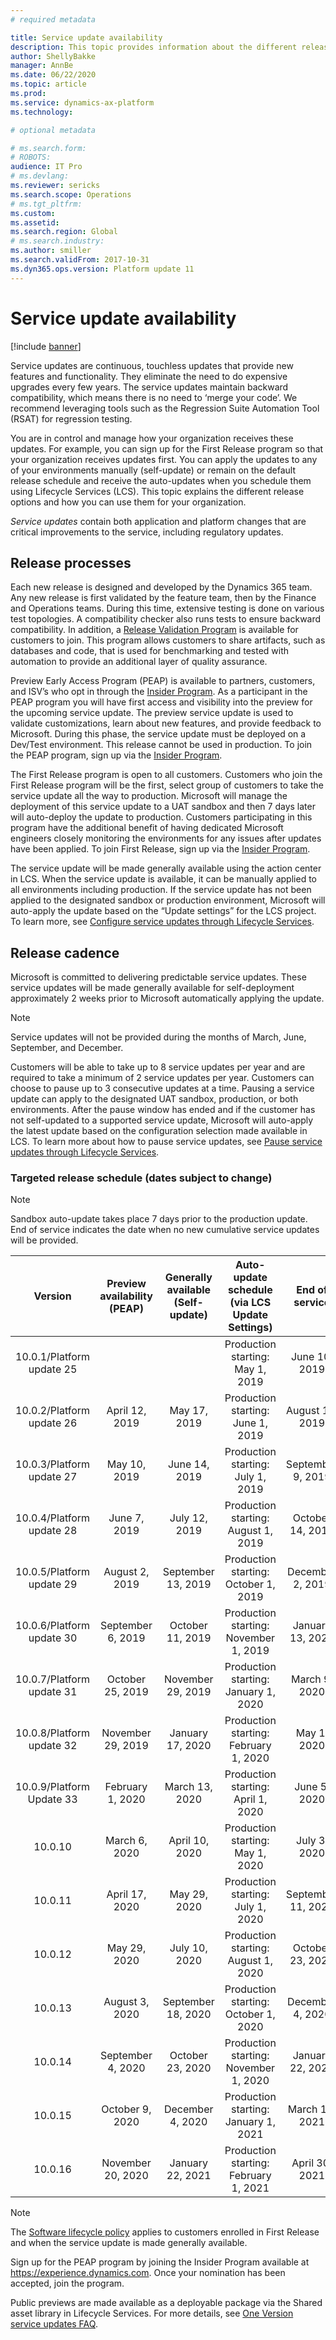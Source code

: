 ```yaml
---
# required metadata

title: Service update availability
description: This topic provides information about the different release options.
author: ShellyBakke
manager: AnnBe
ms.date: 06/22/2020
ms.topic: article
ms.prod: 
ms.service: dynamics-ax-platform
ms.technology: 

# optional metadata

# ms.search.form: 
# ROBOTS: 
audience: IT Pro
# ms.devlang: 
ms.reviewer: sericks
ms.search.scope: Operations
# ms.tgt_pltfrm: 
ms.custom: 
ms.assetid: 
ms.search.region: Global
# ms.search.industry: 
ms.author: smiller
ms.search.validFrom: 2017-10-31
ms.dyn365.ops.version: Platform update 11
---
```


# Service update availability

[!include [banner](../includes/banner.md)]

Service updates are continuous, touchless updates that provide new features and functionality. They eliminate the need to do expensive upgrades every few years. The service updates maintain backward compatibility, which means there is no need to ‘merge your code’.  We recommend leveraging tools such as the Regression Suite Automation Tool (RSAT) for regression testing.

You are in control and manage how your organization receives these updates. For example, you can sign up for the First Release program so that your organization receives updates first. You can apply the updates to any of your environments manually (self-update) or remain on the default release schedule and receive the auto-updates when you schedule them using Lifecycle Services (LCS). This topic explains the different release options and how you can use them for your organization.

*Service updates* contain both application and platform changes that are critical improvements to the service, including regulatory updates. 

## Release processes

Each new release is designed and developed by the Dynamics 365 team. Any new release is first validated by the feature team, then by the Finance and Operations teams. During this time, extensive testing is done on various test topologies. A compatibility checker also runs tests to ensure backward compatibility. In addition, a [Release Validation Program](https://forms.office.com/Pages/ResponsePage.aspx?id=v4j5cvGGr0GRqy180BHbR56j8lZs0FdAvwT75_WNFyxUQVdKVkVORjVDNloxTEkwS1JUSUxWN1pSWi4u) is available for customers to join. This program allows customers to share artifacts, such as databases and code, that is used for benchmarking and tested with automation to provide an additional layer of quality assurance.

Preview Early Access Program (PEAP) is available to partners, customers, and ISV’s who opt in through the [Insider Program](https://experience.dynamics.com/).  As a participant in the PEAP program you will have first access and visibility into the preview for the upcoming service update.  The preview service update is used to validate customizations, learn about new features, and provide feedback to Microsoft.  During this phase, the service update must be deployed on a Dev/Test environment.  This release cannot be used in production. To join the PEAP program, sign up via the [Insider Program](https://experience.dynamics.com/). 

The First Release program is open to all customers. Customers who join the First Release program will be the first, select group of customers to take the service update all the way to production.  Microsoft will manage the deployment of this service update to a UAT sandbox and then 7 days later will auto-deploy the update to production. Customers participating in this program have the additional benefit of having dedicated Microsoft engineers closely monitoring the environments for any issues after updates have been applied. To join First Release, sign up via the [Insider Program](https://experience.dynamics.com/).  

The service update will be made generally available using the action center in LCS.  When the service update is available, it can be manually applied to all environments including production.  If the service update has not been applied to the designated sandbox or production environment, Microsoft will auto-apply the update based on the “Update settings” for the LCS project. To learn more, see [Configure service updates through Lifecycle Services](https://docs.microsoft.com/dynamics365/unified-operations/dev-itpro/lifecycle-services/configure-service-updates).

## Release cadence
Microsoft is committed to delivering predictable service updates. These service updates will be made generally available for self-deployment approximately 2 weeks prior to Microsoft automatically applying the update. 

> [!NOTE] 
> Service updates will not be provided during the months of March, June, September, and December. 

Customers will be able to take up to 8 service updates per year and are required to take a minimum of 2 service updates per year. Customers can choose to pause up to 3 consecutive updates at a time. Pausing a service update can apply to the designated UAT sandbox, production, or both environments. After the pause window has ended and if the customer has not self-updated to a supported service update, Microsoft will auto-apply the latest update based on the configuration selection made available in LCS. To learn more about how to pause service updates, see [Pause service updates through Lifecycle Services](https://docs.microsoft.com/dynamics365/unified-operations/dev-itpro/lifecycle-services/pause-service-updates).

### Targeted release schedule (dates subject to change)

> [!NOTE] 
> Sandbox auto-update takes place 7 days prior to the production update.  End of service indicates the date when no new cumulative service updates will be provided.

|          Version          | Preview availability (PEAP) | Generally available (Self-update) | Auto-update schedule (via LCS Update Settings) |   End of service   |
|:-------------------------:|:---------------------------:|:---------------------------------:|:----------------------------------------------:|:------------------:|
| 10.0.1/Platform update 25 |                             |                                   | Production starting: May 1, 2019               | June 10, 2019      |
| 10.0.2/Platform update 26 | April 12, 2019              | May 17, 2019                      | Production starting: June 1, 2019              | August 12, 2019    |
| 10.0.3/Platform update 27 | May 10, 2019                | June 14, 2019                     | Production starting: July 1, 2019              | September 9, 2019  |
| 10.0.4/Platform update 28 | June 7, 2019                | July 12, 2019                     | Production starting: August 1, 2019            | October 14, 2019   |
| 10.0.5/Platform update 29 | August 2, 2019              | September 13, 2019                | Production starting: October 1, 2019           | December 2, 2019   |
| 10.0.6/Platform update 30 | September 6, 2019           | October 11, 2019                  | Production starting: November 1, 2019          | January 13, 2020   |
| 10.0.7/Platform update 31 | October 25, 2019            | November 29, 2019                 | Production starting: January 1, 2020           | March 9, 2020      |
| 10.0.8/Platform update 32 | November 29, 2019           | January 17, 2020                  | Production starting: February 1, 2020          | May 1, 2020        |
| 10.0.9/Platform Update 33 | February 1, 2020            | March 13, 2020                    | Production starting: April 1, 2020             | June 5, 2020       |
| 10.0.10                   | March 6, 2020               | April 10, 2020                    | Production starting: May 1, 2020               | July 3, 2020       |
| 10.0.11                   | April 17, 2020              | May 29, 2020                      | Production starting: July 1, 2020              | September 11, 2020 |
| 10.0.12                   | May 29, 2020                | July 10, 2020                     | Production starting: August 1, 2020            | October 23, 2020   |
| 10.0.13                   | August 3, 2020              | September 18, 2020                | Production starting: October 1, 2020           | December 4, 2020   |
| 10.0.14                   | September 4, 2020           | October 23, 2020                  | Production starting:  November 1, 2020         | January 22, 2021   |
| 10.0.15                   | October 9, 2020             | December 4, 2020                  | Production starting:  January 1, 2021          | March 19, 2021     |
| 10.0.16                   | November 20, 2020           | January 22, 2021                  | Production starting:  February 1, 2021         | April 30, 2021     |
> [!NOTE]
> The [Software lifecycle policy](../../dev-itpro/migration-upgrade/versions-update-policy.md) applies to customers enrolled in First Release and when the service update is made generally available.

Sign up for the PEAP program by joining the Insider Program available at https://experience.dynamics.com. Once your nomination has been accepted, join the program.

Public previews are made available as a deployable package via the Shared asset library in Lifecycle Services. For more details, see [One Version service updates FAQ](one-version.md).  
